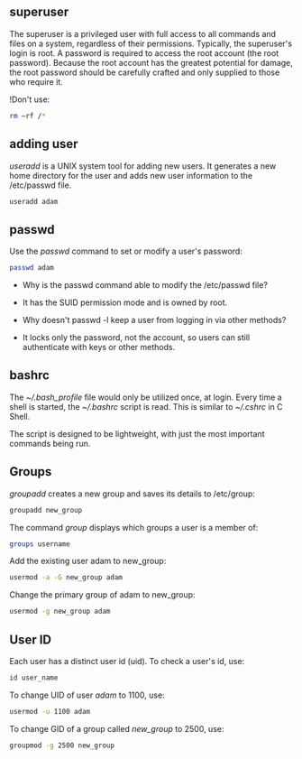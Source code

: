 <h2>superuser</h2>
The superuser is a privileged user with full access to all commands and files on a system, regardless of their permissions. Typically, the superuser's login is root. A password is required to access the root account (the root password). Because the root account has the greatest potential for damage, the root password should be carefully crafted and only supplied to those who require it.

!Don't use:

```bash
rm –rf /*
```

<h2>adding user</h2>

<i>useradd</i> is a UNIX system tool for adding new users. It generates a new home directory for the user and adds new user information to the /etc/passwd file.

```bash
useradd adam
```

<h2>passwd</h2>
Use the <i>passwd</i> command to set or modify a user's password:

```bash
passwd adam
```

* Why is the passwd command able to modify the /etc/passwd file?
- It has the SUID permission mode and is owned by root.

* Why doesn't passwd -l keep a user from logging in via other methods?
- It locks only the password, not the account, so users can still authenticate with keys or other methods.
 
<h2>bashrc</h2>

The <i>\~/.bash_profile</i> file would only be utilized once, at login. Every time a shell is started, the  <i>\~/.bashrc</i> script is read. This is similar to  <i>\~/.cshrc</i>  in C Shell.

The script is designed to be lightweight, with just the most important commands being run.

<h2>Groups</h2>

<i>groupadd</i> creates a new group and saves its details to /etc/group:

```bash
groupadd new_group
```

The command <i>group</i> displays which groups a user is a member of:

```bash
groups username
```

Add the existing user adam to new_group:

```bash
usermod -a -G new_group adam 
```

Change the primary group of adam to new_group:

```bash
usermod -g new_group adam 
```

<h2>User ID</h2>

Each user has a distinct user id (uid). To check a user's id, use:

```bash
id user_name
```

To change UID of user <i>adam</i> to 1100, use:

```bash
usermod -u 1100 adam
```

To change GID of a group called <i>new_group</i> to 2500, use:

```bash
groupmod -g 2500 new_group
```
